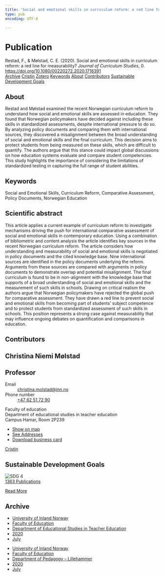 ```yaml
---
title: 'Social and emotional skills in curriculum reform: a red line for measurability?'
type: pub
encoding: UTF-8

---
```

<h1>Publication</h1>
<article id="csl-bib-container-2IQSZQQ5" class="csl-bib-container">
  <div class="csl-bib-body"> <div class="csl-entry">Restad, F., &#38; Mølstad, C. E. (2020). Social and emotional skills in curriculum reform: a red line for measurability? <i>Journal of Curriculum Studies</i>, 0. <a href="https://doi.org/10.1080/00220272.2020.1716391">https://doi.org/10.1080/00220272.2020.1716391</a></div> </div>
  <div class="csl-bib-buttons">
    <a href="#taxonomy-article-2IQSZQQ5" alt="archive" class="csl-bib-button">Archive</a>
    <a href="https://app.cristin.no/results/show.jsf?id=1821110" alt="Cristin" class="csl-bib-button">Cristin</a>
    <a href="http://zotero.org/groups/5881554/items/2IQSZQQ5" alt="Zotero" class="csl-bib-button">Zotero</a>
    <a href="#keywords-article-2IQSZQQ5" alt="keywords" class="csl-bib-button">Keywords</a>
    <a href="#about-article-2IQSZQQ5" alt="about_pub" class="csl-bib-button">About</a>
    <a href="#contributors-article-2IQSZQQ5" alt="contributors" class="csl-bib-button">Contributors</a>
    <a href="#sdg-article-2IQSZQQ5" alt="sdg" class="csl-bib-button">Sustainable Development Goals</a>
  </div>
  <div id="csl-bib-meta-container-2IQSZQQ5"></div>
</article>
<div id="csl-bib-meta-2IQSZQQ5" class="csl-bib-meta">
  <article id="about-article-2IQSZQQ5" class="about_pub-article">
    <h1>About</h1>
    Restad and Mølstad examined the recent Norwegian curriculum reform to understand how social and emotional skills are assessed in education. They found that Norwegian policymakers have decided against including these skills in standardized assessments, despite international pressure to do so. By analyzing policy documents and comparing them with international sources, they discovered a misalignment between the broad understanding of social and emotional skills and the final curriculum. This decision aims to protect students from being measured on these skills, which are difficult to quantify. The authors argue that this stance could impact global discussions on how education systems evaluate and compare student competencies. This study highlights the importance of considering the limitations of standardized testing in capturing the full range of student abilities.
  </article>
  <article id="keywords-article-2IQSZQQ5" class="keywords-article">
    <h1>Keywords</h1>
    Social and Emotional Skills, Curriculum Reform, Comparative Assessment, Policy Documents, Norwegian Education
  </article>
  <article id="abstract-article-2IQSZQQ5" class="abstract-article">
    <h1>Scientific abstract</h1>
    This article applies a current example of curriculum reform to investigate mechanisms driving the push for international comparative assessment of social and emotional skills in contemporary education. Using a combination of bibliometric and content analysis the article identifies key sources in the recent Norwegian curriculum reform. The article considers how understanding and measurability of social and emotional skills is negotiated in policy documents and the cited knowledge base. Nine international sources are identified in the policy documents underlying the reform. Arguments from these sources are compared with arguments in policy documents to demonstrate overlap and potential misalignment. The final curriculum is found to be in non-alignment with the knowledge base that supports of a broad understanding of social and emotional skills and the measurement of such skills in schools. Drawing on critical realism the authors argue that Norwegian policymakers have rejected the global push for comparative assessment. They have drawn a red line to prevent social and emotional skills from becoming part of students’ subject competence and to protect students from standardized assessment of such skills in schools. This position represents a strong case against measurability that may influence ongoing debates on quantification and comparisons in education.
  </article>
  <article id="contributors-article-2IQSZQQ5" class="contributors-article">
    <h1>Contributors</h1>
    <div class="personas"> <div class="vrtx-hinn-person-card"> <div class="photo"> <i class="lar la-user-circle missing-person"></i> </div> <div class="info"> <hgroup><h1>Christina Niemi Mølstad</h1> <h2>Professor</h2> </hgroup><dl> <dt>Email</dt> <dd> <a href="mailto:christina.molstad@inn.no">christina.molstad@inn.no</a> </dd> <dt>Phone number</dt> <dd><a href="tel:+4762517290"> +47 62 51 72 90 </a></dd> </dl> <p> Faculty of education<br> Department of educational studies in teacher education<br> Campus Hamar, Room 2P239 </p> <ul class="vrtx-hinn-links"> <li><a href="https://www.google.com/maps?q=60.796004,11.072099">Show on map</a></li> <li><a href="https://www.inn.no/english/find-an-employee/christina-molstad.html#vrtx-hinn-addresses">See Addresses</a></li> <li><a href="https://www.inn.no/english/find-an-employee/christina-molstad.html?vrtx=vcf">Download business card</a></li> </ul> </div> </div> <a href="https://app.cristin.no/persons/show.jsf?id=5325" alt="Cristin URL" class="personas-cristin">Cristin</a> </div>
  </article>
  <article id="sdg-article-2IQSZQQ5" class="sdg-article">
    <h1>Sustainable Development Goals</h1>
    <div class="sdg-container"><div id="sdg4" class="sdg">
        <img src="{{< params subfolder >}}images/sdg/sdg04_en.png" class="image" alt="SDG 4">
        <div class="sdg-overlay">
          <a href="{{< params subfolder >}}en/archive/?sdg=4#archive" class="sdg-publication-count"><span>1363</span> Publications</a>
          <p><a href="https://sdgs.un.org/goals/goal4" class="sdg-read-more">Read More</a></p>
        </div>
      </div></div>
  </article>
  <article id="taxonomy-article-2IQSZQQ5" class="taxonomy-article">
    <h1>Archive</h1>
    <ul>
      <li><a href="{{< params subfolder >}}en/archive/?key=3DCRN523">University of Inland Norway</a></li>
      <li><a href="{{< params subfolder >}}en/archive/?key=WYNZA47F">Faculty of Education</a></li>
      <li><a href="{{< params subfolder >}}en/archive/?key=BKPR6TE7">Department of Educational Studies in Teacher Education</a></li>
      <li><a href="{{< params subfolder >}}en/archive/?key=IWMPJHCA">2020</a></li>
      <li><a href="{{< params subfolder >}}en/archive/?key=23YBLXKW">July</a></li>
    </ul>
    <ul>
      <li><a href="{{< params subfolder >}}en/archive/?key=3DCRN523">University of Inland Norway</a></li>
      <li><a href="{{< params subfolder >}}en/archive/?key=WYNZA47F">Faculty of Education</a></li>
      <li><a href="{{< params subfolder >}}en/archive/?key=L8MA547R">Department of Pedagogy – Lillehammer</a></li>
      <li><a href="{{< params subfolder >}}en/archive/?key=Z2K3X9AT">2020</a></li>
      <li><a href="{{< params subfolder >}}en/archive/?key=FQ6IP8QT">July</a></li>
    </ul>
  </article>
</div>
